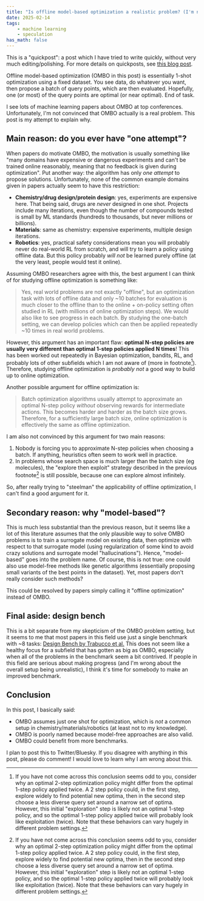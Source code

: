 ```yaml
---
title: "Is offline model-based optimization a realistic problem? (I'm not convinced)"
date: 2025-02-14
tags:
    - machine learning
    - speculation
has_math: false
---
```


<div class="alert alert-info">
This is a "quickpost": a post which I have tried to write quickly, without very much editing/polishing.
For more details on quickposts, see
<a href="/blog/2025-02-11-lowering-quality/">this blog post</a>.
</div>

Offline model-based optimization (OMBO in this post) is essentially 1-shot
optimization using a fixed dataset. You see data, do whatever you want, then
propose a batch of query points, which are then evaluated. Hopefully, one (or
most) of the query points are optimal (or near optimal). End of task.

<!-- TEASER_END -->

I see lots of machine learning papers about OMBO at top conferences.
Unfortunately, I'm not convinced that OMBO actually is a real problem. This
post is my attempt to explain why.

## Main reason: do you ever have "one attempt"?

When papers do motivate OMBO, the motivation is usually something like "many
domains have expensive or dangerous experiments and can't be trained online
reasonably, meaning that no feedback is given during optimization". Put another
way: the algorithm has only _one attempt_ to propose solutions. Unfortunately,
none of the common example domains given in papers actually seem to have this
restriction:

- **Chemistry/drug design/protein design**: yes, experiments are expensive
  here. That being said, drugs are _never_ designed in one shot. Projects
  include many iterations, even though the number of compounds tested is small
  by ML standards (hundreds to thousands, but never millions or billions).
- **Materials**: same as chemistry: expensive experiments, multiple design
  iterations.
- **Robotics**: yes, practical safety considerations mean you will probably
  never do real-world RL from scratch, and will try to learn a policy using
  offline data. But this policy probably _will not_ be learned purely offline
  (at the very least, people would test it online).

Assuming OMBO researchers agree with this, the best argument I can think of for
studying offline optimization is something like:

> Yes, real world problems are not exactly "offline", but an optimization task
> with lots of offline data and only ~10 batches for evaluation is much closer
> to the offline than to the online + on-policy setting often studied in RL
> (with millions of online optimization steps). We would also like to see
> progress in each batch. By studying the one-batch setting, we can develop
> policies which can then be applied repeatedly ~10 times in real world
> problems.

However, this argument has an important flaw: **optimal N-step policies are
usually very different than optimal 1-step policies applied N times**! This has
been worked out repeatedly in Bayesian optimization, bandits, RL, and probably
lots of other subfields which I am not aware of (more in
footnote[^myopicintuition]). Therefore, studying offline optimization is
_probably not_ a good way to build up to online optimization.

[^myopicintuition]: If you have not come across this conclusion seems odd to you, consider why an optimal 2-step optimization policy might differ from the optimal 1-step policy applied twice. A 2 step policy could, in the first step, explore widely to find potential new optima, then in the second step choose a less diverse query set around a narrow set of optima. However, this initial "exploration" step is likely not an optimal 1-step policy, and so the optimal 1-step policy applied twice will probably look like exploitation (twice). Note that these behaviors can vary hugely in different problem settings.

Another possible argument for offline optimization is:

> Batch optimization algorithms usually attempt to approximate an optimal
> N-step policy *without* observing rewards for intermediate actions. This
> becomes harder and harder as the batch size grows. Therefore, for a
> sufficiently large batch size, online optimization is effectively the same as
> offline optimization.

I am also not convinced by this argument for two main reasons:

1. Nobody is forcing you to approximate N-step policies when choosing a batch.
   If anything, heuristics often seem to work well in practice.
2. In problems whose search space is much larger than the batch size (eg
   molecules), the "explore then exploit" strategy described in the previous
   footnote[^myopicintuition] is still possible, because one can explore almost
   infinitely.

So, after really trying to "steelman" the applicability of offline
optimization, I can't find a good argument for it.

## Secondary reason: why "model-based"?

This is much less substantial than the previous reason, but it seems like a lot
of this literature assumes that the only plausible way to solve OMBO problems
is to train a surrogate model on existing data, then optimize with respect to
that surrogate model (using regularization of some kind to avoid crazy
solutions and surrogate model "hallucinations"). Hence, "model-based" goes into
the problem name. Of course, this is not true: one could also use model-free
methods like genetic algorithms (essentially proposing small variants of the
best points in the dataset). Yet, most papers don't really consider such
methods?

This could be resolved by papers simply calling it "offline optimization"
instead of OMBO.

## Final aside: design bench

This is a bit separate from my skepticism of the OMBO problem setting, but it
seems to me that most papers in this field use just a single benchmark with ~8
tasks: [Design Bench by Trabucco et
al.](https://proceedings.mlr.press/v162/trabucco22a.html) This does not seem
like a healthy focus for a subfield that has gotten as big as OMBO, especially
when all of the problems in the benchmark seem a bit contrived. If people in
this field are serious about making progress (and I'm wrong about the overall
setup being unrealistic), I think it's time for somebody to make an improved
benchmark.

## Conclusion

In this post, I basically said:

- OMBO assumes just one shot for optimization, which is *not* a common setup in
  chemistry/materials/robotics (at least not to my knowledge).
- OMBO is poorly named because model-free approaches are also valid.
- OMBO could benefit from more benchmarks.

I plan to post this to Twitter/Bluesky. If you disagree with anything in this
post, please do comment! I would love to learn why I am wrong about this.

